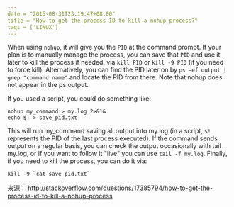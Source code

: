 ```yaml
---
date = "2015-08-31T23:19:47+08:00"
title = "How to get the process ID to kill a nohup process?"
tags = ['LINUX']
---
```

When using `nohup`, it will give you the `PID` at the command prompt. If your plan is to manually manage the process, you can save that `PID` and use it later to kill the process if needed, via `kill PID` or `kill -9 PID` (if you need to force kill). Alternatively, you can find the PID later on by `ps -ef output | grep "command name"` and locate the PID from there. Note that nohup does not appear in the ps output.

If you used a script, you could do something like:
```
nohup my_command > my.log 2>&1&
echo $! > save_pid.txt
```
This will run my_command saving all output into my.log (in a script, `$!` represents the PID of the last process executed). If the command sends output on a regular basis, you can check the output occasionally with tail my.log, or if you want to follow it "live" you can use `tail -f my.log`. Finally, if you need to kill the process, you can do it via:
```
kill -9 `cat save_pid.txt`
```
来源： <http://stackoverflow.com/questions/17385794/how-to-get-the-process-id-to-kill-a-nohup-process>
